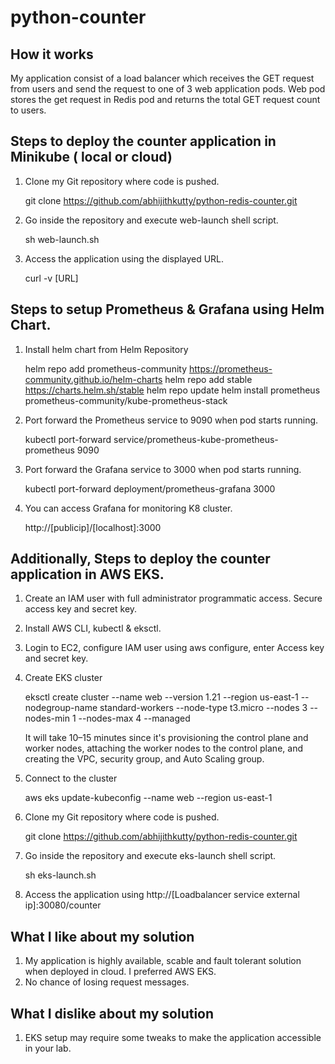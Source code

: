 # python-counter

How it works
-------------

My application consist of a load balancer which receives the GET request from users and send the request to one of 3 web application pods. Web pod stores the get request in Redis pod and returns the total GET request count to users.



Steps to deploy the counter application in Minikube ( local or cloud)
-----------------------------------------------------------------------

1. Clone my Git repository where code is pushed.

   git clone https://github.com/abhijithkutty/python-redis-counter.git

2. Go inside the repository and execute web-launch shell script.

   sh web-launch.sh

3. Access the application using the displayed URL.
 
   curl -v [URL]



Steps to setup Prometheus & Grafana using Helm Chart.
------------------------------------------------------

1. Install helm chart from Helm Repository

   helm repo add prometheus-community https://prometheus-community.github.io/helm-charts
   helm repo add stable https://charts.helm.sh/stable
   helm repo update
   helm install prometheus prometheus-community/kube-prometheus-stack

2. Port forward the Prometheus service to 9090 when pod starts running.

   kubectl port-forward service/prometheus-kube-prometheus-prometheus 9090 

3. Port forward the Grafana service to 3000 when pod starts running.
   
   kubectl port-forward deployment/prometheus-grafana 3000

4. You can access Grafana for monitoring K8 cluster.

   http://[publicip]/[localhost]:3000
   

  

Additionally, Steps to deploy the counter application in AWS EKS.
-------------------------------------------------------------------

1. Create an IAM user with full administrator programmatic access. Secure access key and secret key.

2. Install AWS CLI, kubectl & eksctl. 

3. Login to EC2, configure IAM user using aws configure, enter Access key and secret key.

4. Create EKS cluster

   eksctl create cluster --name web --version 1.21 --region us-east-1 --nodegroup-name standard-workers --node-type t3.micro --nodes 3 --nodes-min 1 --nodes-max 4 --managed
   
  
    It will take 10–15 minutes since it's provisioning the control plane and worker nodes, attaching the worker nodes to the control plane, and creating the VPC,       security group, and Auto Scaling group.

5. Connect to the cluster

   aws eks update-kubeconfig --name web --region us-east-1

6. Clone my Git repository where code is pushed.

   git clone https://github.com/abhijithkutty/python-redis-counter.git

7. Go inside the repository and execute eks-launch shell script.
   
   sh eks-launch.sh

8. Access the application using http://[Loadbalancer service external ip]:30080/counter


What I like about my solution
-----------------------------

1. My application is highly available, scable and fault tolerant solution when deployed in cloud. I preferred AWS EKS.
2. No chance of losing request messages.


What I dislike about my solution
-------------------------------
1. EKS setup may require some tweaks to make the application accessible in your lab.


